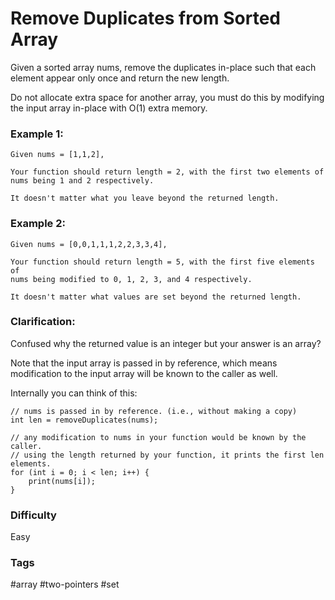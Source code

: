 # Remove Duplicates from Sorted Array

Given a sorted array nums, remove the duplicates in-place such that each
element appear only once and return the new length.

Do not allocate extra space for another array, you must do this by modifying
the input array in-place with O(1) extra memory.

### Example 1:

```
Given nums = [1,1,2],

Your function should return length = 2, with the first two elements of
nums being 1 and 2 respectively.

It doesn't matter what you leave beyond the returned length.
```

### Example 2:

```
Given nums = [0,0,1,1,1,2,2,3,3,4],

Your function should return length = 5, with the first five elements of
nums being modified to 0, 1, 2, 3, and 4 respectively.

It doesn't matter what values are set beyond the returned length.
```

### Clarification:

Confused why the returned value is an integer but your answer is an array?

Note that the input array is passed in by reference, which means modification
to the input array will be known to the caller as well.

Internally you can think of this:

```
// nums is passed in by reference. (i.e., without making a copy)
int len = removeDuplicates(nums);

// any modification to nums in your function would be known by the caller.
// using the length returned by your function, it prints the first len
elements.
for (int i = 0; i < len; i++) {
    print(nums[i]);
}
```

### Difficulty

Easy

### Tags

#array #two-pointers #set